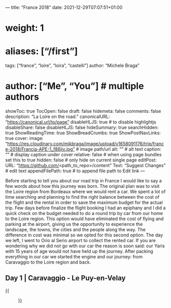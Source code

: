 —
title: “France 2018”
date: 2021-12-29T07:07:51+01:00
# weight: 1
# aliases: [“/first”]
tags: [“france”, “loire”, “loira”, “castelli”]
author: “Michele Braga”
# author: [“Me”, “You”] # multiple authors
showToc: true
TocOpen: false
draft: false
hidemeta: false
comments: false
description: “La Loire on the road.”
canonicalURL: “https://canonical.url/to/page”
disableHLJS: true # to disable highlightjs
disableShare: false
disableHLJS: false
hideSummary: true
searchHidden: true
ShowReadingTime: true
ShowBreadCrumbs: true
ShowPostNavLinks: true
cover:
    image: “https://res.cloudinary.com/mikbraga/image/upload/v1658091176/trip/france-2018/Francia-APE-1_f86jiv.jpg” # image path/url
    alt: “<alt text>” # alt text
    caption: “<text>” # display caption under cover
    relative: false # when using page bundles set this to true
    hidden: false # only hide on current single page
editPost:
    URL: “https://github.com/<path_to_repo>/content”
    Text: “Suggest Changes” # edit text
    appendFilePath: true # to append file path to Edit link
—

Before starting to tell you about our road trip in France I would like to say a few words about how this journey was born. The original plan was to visit the Loire region from Bordeaux where we would rent a car. We spent a lot of time searching and planning to find the right balance between the cost of the flight and the rental in order to save the maximum budget for the actual trip.
Few days before finalize the flight booking I had an epiphany and I did a quick check on the budget needed to do a round trip by car from our home to the Loire region. This option would have eliminated the cost of flying and parking at the airport, giving us the opportunity to experience the landscape, the towns, the cities and the people along the way. The difference in cost was minimal so we opted for this second option.
The day we left, I went to Orio al Serio airport to collect the rented car. If you are wondering why we did not go with our car the reason is soon said: our Yaris with 15 years of age would not have held up the journey.
After packing everything in our car we started the engine and our journey: from Caravaggio to the Loire region and back.

## **Day 1** | Caravaggio - Le Puy-en-Velay

[{{<figure src=“” title=“…”>}}]()